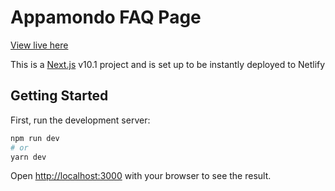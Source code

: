 # Appamondo FAQ Page

[View live here](https://jack-appamondo-faq-technical.netlify.app/)

This is a [Next.js](https://nextjs.org/) v10.1 project and is set up to be instantly deployed to Netlify

## Getting Started

First, run the development server:

```bash
npm run dev
# or
yarn dev
```

Open [http://localhost:3000](http://localhost:3000) with your browser to see the result.
